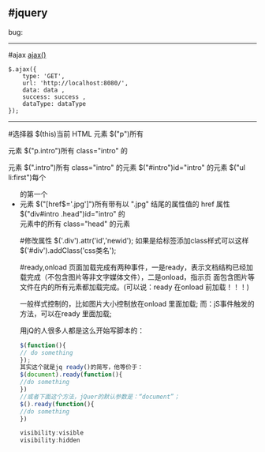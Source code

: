 #jquery
-----


bug: <script src="asset/jquery-1.11.2.js"/> =>
<script src="asset/jquery-1.11.2.js"></script>


---
#ajax
[ajax()](http://www.w3school.com.cn/jquery/ajax_ajax.asp)
```
$.ajax({
    type: 'GET',
    url: 'http://localhost:8080/',
    data: data ,
    success: success ,
    dataType: dataType
});
```


---
#选择器
$(this)当前 HTML 元素
$("p")所有 <p> 元素
$("p.intro")所有 class="intro" 的 <p> 元素
$(".intro")所有 class="intro" 的元素
$("#intro")id="intro" 的元素
$("ul li:first")每个 <ul> 的第一个 <li> 元素
$("[href$='.jpg']")所有带有以 ".jpg" 结尾的属性值的 href 属性
$("div#intro .head")id="intro" 的 <div> 元素中的所有 class="head" 的元素

#修改属性
$('.div').attr('id','newid');
如果是给标签添加class样式可以这样
$('#div').addClass('css类名');

#ready,onload
页面加载完成有两种事件，一是ready，表示文档结构已经加载完成（不包含图片等非文字媒体文件），二是onload，指示页 面包含图片等文件在内的所有元素都加载完成。(可以说：ready 在onload 前加载！！！)

一般样式控制的，比如图片大小控制放在onload 里面加载;
而：jS事件触发的方法，可以在ready 里面加载;

用jQ的人很多人都是这么开始写脚本的：
```javascript
$(function(){
// do something
});
其实这个就是jq ready()的简写，他等价于：
$(document).ready(function(){
//do something
})
//或者下面这个方法，jQuer的默认参数是：“document”；
$().ready(function(){
//do something
})

visibility:visible
visibility:hidden
```








